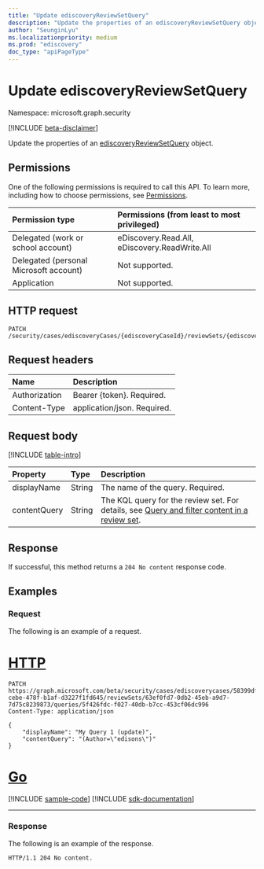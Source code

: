 ```yaml
---
title: "Update ediscoveryReviewSetQuery"
description: "Update the properties of an ediscoveryReviewSetQuery object."
author: "SeunginLyu"
ms.localizationpriority: medium
ms.prod: "ediscovery"
doc_type: "apiPageType"
---
```

# Update ediscoveryReviewSetQuery
Namespace: microsoft.graph.security

[!INCLUDE [beta-disclaimer](../../includes/beta-disclaimer.md)]

Update the properties of an [ediscoveryReviewSetQuery](../resources/security-ediscoveryreviewsetquery.md) object.

## Permissions
One of the following permissions is required to call this API. To learn more, including how to choose permissions, see [Permissions](/graph/permissions-reference).

|Permission type|Permissions (from least to most privileged)|
|:---|:---|
|Delegated (work or school account)|eDiscovery.Read.All, eDiscovery.ReadWrite.All|
|Delegated (personal Microsoft account)|Not supported.|
|Application|Not supported.|

## HTTP request

<!-- {
  "blockType": "ignored"
}
-->
``` http
PATCH /security/cases/ediscoveryCases/{ediscoveryCaseId}/reviewSets/{ediscoveryReviewSetId}/queries/{queryId}
```

## Request headers
|Name|Description|
|:---|:---|
|Authorization|Bearer {token}. Required.|
|Content-Type|application/json. Required.|

## Request body
[!INCLUDE [table-intro](../../includes/update-property-table-intro.md)]

|Property|Type|Description|
|:---|:---|:---|
|displayName|String|The name of the query. Required.|
|contentQuery|String|The KQL query for the review set. For details, see [Query and filter content in a review set](/microsoft-365/compliance/review-set-search).|



## Response

If successful, this method returns a `204 No content` response code.

## Examples

### Request
The following is an example of a request.

# [HTTP](#tab/http)
<!-- {
  "blockType": "request",
  "name": "update_ediscoveryreviewsetquery"
}
-->
``` http
PATCH https://graph.microsoft.com/beta/security/cases/ediscoverycases/58399dff-cebe-478f-b1af-d3227f1fd645/reviewSets/63ef0fd7-0db2-45eb-a9d7-7d75c8239873/queries/5f426fdc-f027-40db-b7cc-453cf06dc996
Content-Type: application/json

{
    "displayName": "My Query 1 (update)",
    "contentQuery": "(Author=\"edisons\")"
}
```

# [Go](#tab/go)
[!INCLUDE [sample-code](../includes/snippets/go/update-ediscoveryreviewsetquery-go-snippets.md)]
[!INCLUDE [sdk-documentation](../includes/snippets/snippets-sdk-documentation-link.md)]

---



### Response
The following is an example of the response.

<!-- {
  "blockType": "response",
  "truncated": true
}
-->
``` http
HTTP/1.1 204 No content.
```
